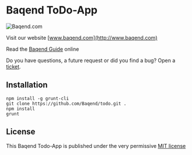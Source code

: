 Baqend ToDo-App
============

![Baqend.com](http://www.baqend.com/guide/img/baqend_logo.svg)

Visit our website [www.baqend.com](http://www.baqend.com)

Read the [Baqend Guide](http://www.baqend.com/guide/) online

Do you have questions, a future request or did you find a bug? Open a [ticket](https://github.com/Baqend/todo/issues). 

Installation
-------

    npm install -g grunt-cli
    git clone https://github.com/Baqend/todo.git .
    npm install
    grunt

License
-------

This Baqend Todo-App is published under the very permissive [MIT license](LICENSE.md)
